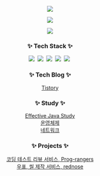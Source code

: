 <p align='center'>
  <img src="https://capsule-render.vercel.app/api?type=wave&color=auto&height=300&section=header&text=Welcome%20to%20my%20Github&fontSize=70" />
<!--   <a href="https://git.io/typing-svg"><img src="https://readme-typing-svg.demolab.com?    font=Fira+Code&pause=1000&center=true&vCenter=true&width=435&lines=%EB%B0%B1%EC%97%94%EB%93%9C+%EA%B0%9C%EB%B0%9C%EC%9E%90+%EC%A7%80%EB%A7%9D%EC%83%9D+%EC%9E%A5%EC%A7%80%EB%8B%B4%EC%9E%85%EB%8B%88%EB%8B%A4!" alt="Typing SVG" /></a> -->
</p>


<p align='center'>
  <img src="https://github-readme-stats.vercel.app/api/top-langs/?username=jd99iam"/>
</p>
<p align='center'>
  <img src="https://github-readme-stats.vercel.app/api?username=jd99iam"/>
</p>

<h3 align="center">✨ Tech Stack ✨</h3>
<div align="center">
  <img src="https://img.shields.io/badge/java-007396?style=for-the-badge&logo=java&logoColor=white">&nbsp
  <img src="https://img.shields.io/badge/mysql-4479A1?style=for-the-badge&logo=mysql&logoColor=white">&nbsp
  <img src="https://img.shields.io/badge/spring-6DB33F?style=for-the-badge&logo=spring&logoColor=white">&nbsp
  <img src="https://img.shields.io/badge/springboot-6DB33F?style=for-the-badge&logo=springboot&logoColor=white">&nbsp
  <img src="https://img.shields.io/badge/AWS-%23FF9900.svg?style=for-the-badge&logo=amazon-aws&logoColor=white">&nbsp
</div>

<h3 align="center">✨ Tech Blog ✨</h3>
<div align="center">
  <a href="https://blog9909.tistory.com/">Tistory</a>
</div>

<h3 align="center">✨ Study ✨</h3>
<div align="center">
  <a href="https://github.com/rlfrkdms1/effective-java-study">Effective Java Study</a>
</div>
<div align="center">
  <a href="https://blog9909.tistory.com/category/%EC%9A%B4%EC%98%81%EC%B2%B4%EC%A0%9C">운영체제</a>
</div>
<div align="center">
  <a href="https://blog9909.tistory.com/category/%EB%84%A4%ED%8A%B8%EC%9B%8C%ED%81%AC">네트워크</a>
</div>

<h3 align="center">✨ Projects ✨</h3>
<div align="center">
  <a href="https://github.com/rlfrkdms1/Prog-rangers">코딩 테스트 리뷰 서비스, Prog-rangers</a>
</div>
<div align="center">
  <a href="https://github.com/SnowFlakeMakers/BE">우표, 씰 제작 서비스, rednose</a>
</div>
